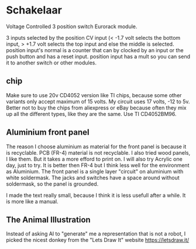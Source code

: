 # Schakelaar
Voltage Controlled 3 position switch Eurorack module.

3 inputs selected by the position CV input (< -1.7 volt selects the bottom input, > +1.7 volt selects the top input and else the middle is selected.
position input's normal is a counter that can by clocked by an input or the push button and has a reset input.
position input has a mult so you can send it to another switch or other modules.

## chip
Make sure to use 20v CD4052 version like TI chips, because some other variants only accept maximum of 15 volts. My circuit uses 17 volts, -12 to 5v. Better not to buy the chips from aliexpress or eBay because often they mix up all the different types, like they are the same. Use TI CD4052BM96.

## Aluminium front panel
The reason I choose aluminium as material for the front panel is because it is recyclable. PCB (FR-4) material is not recyclable.
I also tried wood panels, I like them. But it takes a more efford to print on. I will also try Acrylic one day, just to try. It is better then FR-4 but I think less well for the environment as Aluminium.
The front panel is a single layer "circuit" on aluminium with white soldermask. The jacks and switches have a space around without soldermask, so the panel is grounded.

I made the text really small, because I think it is less usefull after a while. It is more like a manual.

## The Animal Illustration
Instead of asking AI to "generate" me a representation that is not a robot, I picked the nicest donkey from the "Lets Draw It" website https://letsdraw.it/
